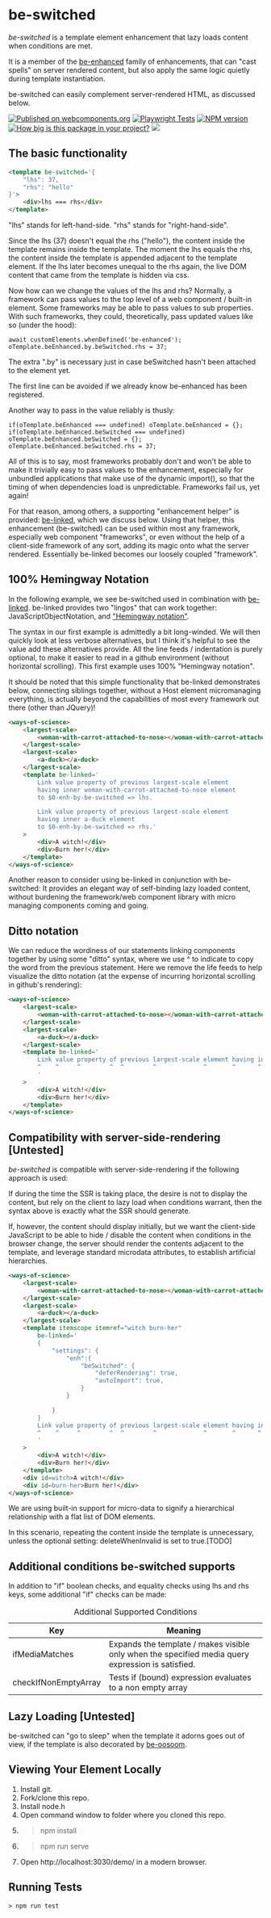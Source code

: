 # be-switched 

*be-switched* is a template element enhancement that lazy loads content when conditions are met.

It is a member of the [be-enhanced](https://github.com/bahrus/be-enhanced) family of enhancements, that can "cast spells" on server rendered content, but also apply the same logic quietly during template instantiation. 

be-switched can easily complement server-rendered HTML, as discussed below.

[![Published on webcomponents.org](https://img.shields.io/badge/webcomponents.org-published-blue.svg)](https://www.webcomponents.org/element/be-switched)
[![Playwright Tests](https://github.com/bahrus/be-switched/actions/workflows/CI.yml/badge.svg)](https://github.com/bahrus/be-switched/actions/workflows/CI.yml)
[![NPM version](https://badge.fury.io/js/be-switched.png)](http://badge.fury.io/js/be-switched)
[![How big is this package in your project?](https://img.shields.io/bundlephobia/minzip/be-switched?style=for-the-badge)](https://bundlephobia.com/result?p=be-switched)
<img src="http://img.badgesize.io/https://cdn.jsdelivr.net/npm/be-switched?compression=gzip">

##  The basic functionality

```html
<template be-switched='{
    "lhs": 37,
    "rhs": "hello"
}'>
    <div>lhs === rhs</div>
</template>
```

"lhs" stands for left-hand-side.  "rhs" stands for "right-hand-side".

Since the lhs (37) doesn't equal the rhs ("hello"), the content inside the template remains inside the template.  The moment the lhs equals the rhs, the content inside the template is appended adjacent to the template element.  If the lhs later becomes unequal to the rhs again, the live DOM content that came from the template is hidden via css.

Now how can we change the values of the lhs and rhs?  Normally, a framework can pass values to the top level of a web component / built-in element.  Some frameworks may be able to pass values to sub properties.  With such frameworks, they could, theoretically, pass updated values like so (under the hood):

```
await customElements.whenDefined('be-enhanced');
oTemplate.beEnhanced.by.beSwitched.rhs = 37;
```

The extra ".by" is necessary just in case beSwitched hasn't been attached to the element yet.

The first line can be avoided if we already know be-enhanced has been registered.  

Another way to pass in the value reliably is thusly:

```
if(oTemplate.beEnhanced === undefined) oTemplate.beEnhanced = {};
if(oTemplate.beEnhanced.beSwitched === undefined) oTemplate.beEnhanced.beSwitched = {};
oTemplate.beEnhanced.beSwitched.rhs = 37;
```

All of this is to say, most frameworks probably don't and won't be able to make it trivially easy to pass values to the enhancement, especially for unbundled applications that make use of the dynamic import(), so that the timing of when dependencies load is unpredictable.  Frameworks fail us, yet again!

For that reason, among others, a supporting "enhancement helper" is provided:  [be-linked](https://github.com/bahrus/be-linked), which we discuss below.  Using that helper, this enhancement (be-switched) can be used within most any framework, especially web component "frameworks", or even without the help of a client-side framework of any sort, adding its magic onto what the server rendered.  Essentially be-linked becomes our loosely coupled "framework".

## 100% Hemingway Notation

In the following example, we see be-switched used in combination with [be-linked](https://github.com/bahrus/be-linked).  be-linked provides two "lingos" that can work together:  JavaScriptObjectNotation, and ["Hemingway notation"](https://bookanalysis.com/ernest-hemingway/writing-style/).

The syntax in our first example is admittedly a bit long-winded.  We will then quickly look at less verbose alternatives, but I think it's helpful to see the value add these alternatives provide. All the line feeds / indentation is purely optional, to make it easier to read in a github environment (without horizontal scrolling).  This first example uses 100% "Hemingway notation".

It should be noted that this simple functionality that be-linked demonstrates below, connecting siblings together, without a Host element micromanaging everything, is actually beyond the capabilities of most every framework out there (other than JQuery)!

```html
<ways-of-science>
    <largest-scale>
        <woman-with-carrot-attached-to-nose></woman-with-carrot-attached-to-nose>
    </largest-scale>
    <largest-scale>
        <a-duck></a-duck>
    </largest-scale>
    <template be-linked='
        Link value property of previous largest-scale element 
        having inner woman-with-carrot-attached-to-nose element 
        to $0-enh-by-be-switched => lhs.

        Link value property of previous largest-scale element 
        having inner a-duck element 
        to $0-enh-by-be-switched => rhs.'
    >
        <div>A witch!</div>
        <div>Burn her!</div>
    </template>
</ways-of-science>
```

Another reason to consider using be-linked in conjunction with be-switched:  It provides an elegant way of self-binding lazy loaded content, without burdening the framework/web component library with micro managing components coming and going.

## Ditto notation

We can reduce the wordiness of our statements linking components together by using some "ditto" syntax, where we use ^ to indicate to copy the word from the previous statement.  Here we remove the life feeds to help visualize the ditto notation (at the expense of incurring horizontal scrolling in github's rendering):

```html
<ways-of-science>
    <largest-scale>
        <woman-with-carrot-attached-to-nose></woman-with-carrot-attached-to-nose>
    </largest-scale>
    <largest-scale>
        <a-duck></a-duck>
    </largest-scale>
    <template be-linked='
        Link value property of previous largest-scale element having inner woman-with-carrot-attached-to-nose element to $0-enh-by-be-switched => lhs.
        ^    ^     ^        ^  ^        ^             ^       ^      ^                  a-duck                ^       ^  ^                     => rhs.
        '
    >
        <div>A witch!</div>
        <div>Burn her!</div>
    </template>
</ways-of-science>
```

## Compatibility with server-side-rendering [Untested]

*be-switched* is compatible with server-side-rendering if the following approach is used:

If during the time the SSR is taking place, the desire is not to display the content, but rely on the client to lazy load when conditions warrant, then the syntax above is exactly what the SSR should generate.

If, however, the content should display initially, but we want the client-side JavaScript to be able to hide / disable the content when conditions in the browser change, the server should render the contents adjacent to the template, and leverage standard microdata attributes, to establish artificial hierarchies.

```html
<ways-of-science>
    <largest-scale>
        <woman-with-carrot-attached-to-nose></woman-with-carrot-attached-to-nose>
    </largest-scale>
    <largest-scale>
        <a-duck></a-duck>
    </largest-scale>
    <template itemscope itemref="witch burn-her" 
        be-linked='
        {
            "settings": {
                "enh":{
                    "beSwitched": {
                        "deferRendering": true,
                        "autoImport": true,
                    }
                }

            }
        }
        Link value property of previous largest-scale element having inner woman-with-carrot-attached-to-nose element to $0-enh-by-be-switched => lhs.
        ^    ^     ^        ^  ^        ^             ^       ^      ^                  a-duck                ^       ^  ^                     => rhs.
        '
    >
        <div>A witch!</div>
        <div>Burn her!</div>
    </template>
    <div id=witch>A witch!</div>
    <div id=burn-her>Burn her!</div>
</ways-of-science>
```

We are using built-in support for micro-data to signify a hierarchical relationship with a flat list of DOM elements.

In this scenario, repeating the content inside the template is unnecessary, unless the optional setting: deleteWhenInvalid is set to true.[TODO]


## Additional conditions be-switched supports

In addition to "if" boolean checks, and equality checks using lhs and rhs keys, some additional "if" checks can be made:

<table>
    <caption>Additional Supported Conditions
    <thead>
        <tr>
            <th>Key</th>
            <th>Meaning</th>
        </tr>
    </thead>
    <tbody>
        <tr>
            <td>ifMediaMatches</td>
            <td>Expands the template / makes visible only when the specified media query expression is satisfied.</td>
        </tr>
        <tr>
            <td>checkIfNonEmptyArray</td>
            <td>Tests if (bound) expression evaluates to a non empty array</td>
        </tr>
    </tbody>
</table>

## Lazy Loading [Untested]

be-switched can "go to sleep" when the template it adorns goes out of view, if the template is also decorated by [be-oosoom](https://github.com/be-oosoom).

## Viewing Your Element Locally

1.  Install git.
2.  Fork/clone this repo.
3.  Install node.h
4.  Open command window to folder where you cloned this repo.
5.  > npm install
6.  > npm run serve
7.  Open http://localhost:3030/demo/ in a modern browser.

## Running Tests

```
> npm run test
```